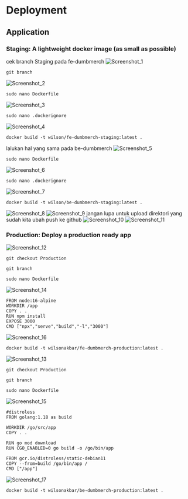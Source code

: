 # Deployment
## Application
### Staging: A lightweight docker image (as small as possible)
cek branch Staging pada fe-dumbmerch
![Screenshot_1](https://github.com/wilsonakbar/Final-Task-Dumbways-WilsonAkbar/assets/132327628/cdc23162-2488-4dd9-96a8-9a4e3a2a0dbe)
```
git branch
```
![Screenshot_2](https://github.com/wilsonakbar/Final-Task-Dumbways-WilsonAkbar/assets/132327628/dbc1dde9-ddb9-417b-a1e5-8e91ee12c530)
```
sudo nano Dockerfile
```
![Screenshot_3](https://github.com/wilsonakbar/Final-Task-Dumbways-WilsonAkbar/assets/132327628/cc821969-72ad-4d9e-8ecf-6bceddc6627b)
```
sudo nano .dockerignore
```
![Screenshot_4](https://github.com/wilsonakbar/Final-Task-Dumbways-WilsonAkbar/assets/132327628/08083c60-165e-465c-848d-828efef41c91)
```
docker build -t wilson/fe-dumbmerch-staging:latest .
```
lalukan hal yang sama pada be-dumbmerch
![Screenshot_5](https://github.com/wilsonakbar/Final-Task-Dumbways-WilsonAkbar/assets/132327628/3080c6d8-6855-4538-878b-1ed5853a99fa)
```
sudo nano Dockerfile
```
![Screenshot_6](https://github.com/wilsonakbar/Final-Task-Dumbways-WilsonAkbar/assets/132327628/a1565d73-693f-41e5-a2fb-f01c97f33bfe)
```
sudo nano .dockerignore
```
![Screenshot_7](https://github.com/wilsonakbar/Final-Task-Dumbways-WilsonAkbar/assets/132327628/f2b4319d-4207-4c66-a064-07c50c079ca5)
```
docker build -t wilson/be-dumbmerch-staging:latest .
```
![Screenshot_8](https://github.com/wilsonakbar/Final-Task-Dumbways-WilsonAkbar/assets/132327628/eb941996-cc1a-4c74-95f4-58d4cfd8fe71)
![Screenshot_9](https://github.com/wilsonakbar/Final-Task-Dumbways-WilsonAkbar/assets/132327628/8569bc78-0b56-4872-aed5-fbaa07315d43)
jangan lupa untuk upload direktori yang sudah kita ubah push ke github
![Screenshot_10](https://github.com/wilsonakbar/Final-Task-Dumbways-WilsonAkbar/assets/132327628/fe872e95-5af9-4dd6-99bf-401705653005)
![Screenshot_11](https://github.com/wilsonakbar/Final-Task-Dumbways-WilsonAkbar/assets/132327628/035bc67c-981f-4558-bd34-bba7f2c84cec)
### Production: Deploy a production ready app
![Screenshot_12](https://github.com/wilsonakbar/Final-Task-Dumbways-WilsonAkbar/assets/132327628/d8739a8f-18e2-4824-bf46-a5a4e778e46d)
```
git checkout Production
```
```
git branch
```
```
sudo nano Dockerfile
```
![Screenshot_14](https://github.com/wilsonakbar/Final-Task-Dumbways-WilsonAkbar/assets/132327628/00f9ccff-aec5-4133-b11f-814bac46d24d)
```
FROM node:16-alpine
WORKDIR /app
COPY . .
RUN npm install
EXPOSE 3000
CMD ["npx","serve","build","-l","3000"]
```
![Screenshot_16](https://github.com/wilsonakbar/Final-Task-Dumbways-WilsonAkbar/assets/132327628/2a587a0d-8a86-4a6e-966f-f11003b1bcbe)
```
docker build -t wilsonakbar/fe-dumbmerch-production:latest .
```
![Screenshot_13](https://github.com/wilsonakbar/Final-Task-Dumbways-WilsonAkbar/assets/132327628/70b0b975-1b1b-4b11-9ae6-3bc800ee0b72)
```
git checkout Production
```
```
git branch
```
```
sudo nano Dockerfile
```
![Screenshot_15](https://github.com/wilsonakbar/Final-Task-Dumbways-WilsonAkbar/assets/132327628/e49bd2cd-2ffe-4ac2-b37b-8f00a79fa63b)
```
#distroless
FROM golang:1.18 as build

WORKDIR /go/src/app
COPY . .

RUN go mod download
RUN CGO_ENABLED=0 go build -o /go/bin/app

FROM gcr.io/distroless/static-debian11
COPY --from=build /go/bin/app /
CMD ["/app"]
```
![Screenshot_17](https://github.com/wilsonakbar/Final-Task-Dumbways-WilsonAkbar/assets/132327628/071fed80-2508-43eb-9ae4-f7e6f0859def)
```
docker build -t wilsonakbar/be-dumbmerch-production:latest .
```
